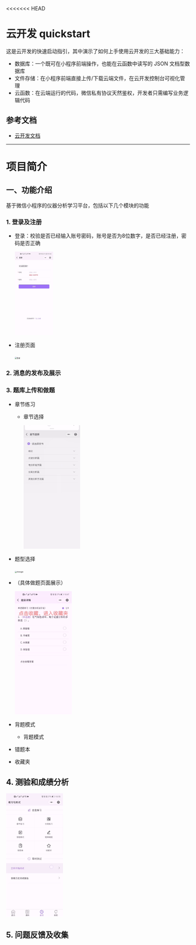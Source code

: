 <<<<<<< HEAD
# 云开发 quickstart

这是云开发的快速启动指引，其中演示了如何上手使用云开发的三大基础能力：

- 数据库：一个既可在小程序前端操作，也能在云函数中读写的 JSON 文档型数据库
- 文件存储：在小程序前端直接上传/下载云端文件，在云开发控制台可视化管理
- 云函数：在云端运行的代码，微信私有协议天然鉴权，开发者只需编写业务逻辑代码

## 参考文档

- [云开发文档](https://developers.weixin.qq.com/miniprogram/dev/wxcloud/basis/getting-started.html)

--------

# 项目简介

## 一、功能介绍

基于微信小程序的仪器分析学习平台，包括以下几个模块的功能

### 1. 登录及注册

- 登录：校验是否已经输入账号密码，账号是否为8位数字，是否已经注册，密码是否正确

  <img src="https://github.com/SkylarJiang/yifen-study/blob/master/miniprogram/images/readme/1BA98425798916CD41A87E8C482D12EF.gif?raw=true" alt="image-20210411093857988" style="zoom:33%;" />

- 注册页面

  <img src="http://pictures-by-skylar.oss-cn-shenzhen.aliyuncs.com/img/登录.jpg" alt="登录" style="zoom: 33%;" />

### 2. 消息的发布及展示



### 3. 题库上传和做题

- 章节练习

  - 章节选择

    <img src="https://github.com/SkylarJiang/yifen-study/blob/master/miniprogram/images/readme/章节选择.gif?raw=true" alt="image-20210411093857988" style="zoom: 33%;" />

- 题型选择

  <img src="http://pictures-by-skylar.oss-cn-shenzhen.aliyuncs.com/img/zhangjei .jpg" alt="zhangjei " style="zoom: 33%;" />

- （具体做题页面展示）

  <img src="https://github.com/SkylarJiang/yifen-study/blob/master/miniprogram/images/readme/%E9%A2%98%E7%9B%AE%E8%AF%A6%E6%83%85.gif?raw=true" alt="image-20210411093857988" style="zoom: 33%;" />

- 背题模式

  - 背题模式

- 错题本

- 收藏夹



## 4. 测验和成绩分析

<img src="https://github.com/SkylarJiang/yifen-study/blob/master/miniprogram/images/readme/%E6%B5%8B%E8%AF%95.gif?raw=true" alt="image-20210411093857988" style="zoom: 33%;" />

## 5. 问题反馈及收集



